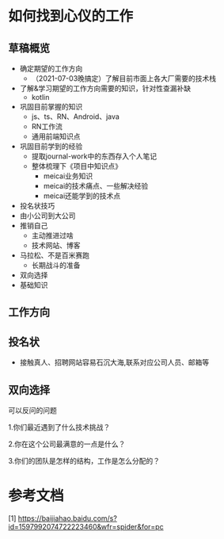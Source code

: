 # 如何找到心仪的工作

## 草稿概览

- 确定期望的工作方向
  - （2021-07-03晚搞定）了解目前市面上各大厂需要的技术栈
- 了解&学习期望的工作方向需要的知识，针对性查漏补缺
  - kotlin
- 巩固目前掌握的知识
  - js、ts、RN、Android、java
  - RN工作流
  - 通用前端知识点
- 巩固目前学到的经验
  - 提取journal-work中的东西存入个人笔记
  - 整体梳理下《项目中知识点》
    - meicai业务知识
    - meicai的技术痛点、一些解决经验
    - meicai还能学到的技术点
- 投名状技巧
- 由小公司到大公司
- 推销自己
  - 主动推进过啥
  - 技术网站、博客
- 马拉松、不是百米赛跑
  - 长期战斗的准备
- 双向选择
- 基础知识

## 工作方向

## 投名状

- 接触真人、招聘网站容易石沉大海,联系对应公司人员、邮箱等


## 双向选择

可以反问的问题

1.你们最近遇到了什么技术挑战？

2.你在这个公司最满意的一点是什么？

3.你们的团队是怎样的结构，工作是怎么分配的？


# 参考文档

[1] https://baijiahao.baidu.com/s?id=1597992074722223460&wfr=spider&for=pc